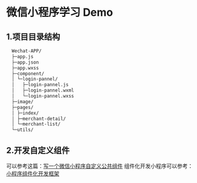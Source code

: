 # 微信小程序学习 Demo 

## 1.项目目录结构

``` bash
  Wechat-APP/
  ├─app.js
  ├─app.json
  ├─app.wxss
  ├─component/
  │ └─login-pannel/
  │   ├─login-pannel.js
  │   ├─login-pannel.wxml
  │   └─login-pannel.wxss
  ├─image/
  ├─pages/
  │ ├─index/
  │ ├─merchant-detail/
  │ └─merchant-list/
  └─utils/
```

## 2.开发自定义组件

可以参考这篇：[写一个微信小程序自定义公共组件](https://rushb.cn/201612/ciwulzrjx00002hw1v6uzk68d/)
组件化开发小程序可以参考：[小程序组件化开发框架](https://github.com/wepyjs/wepy)

